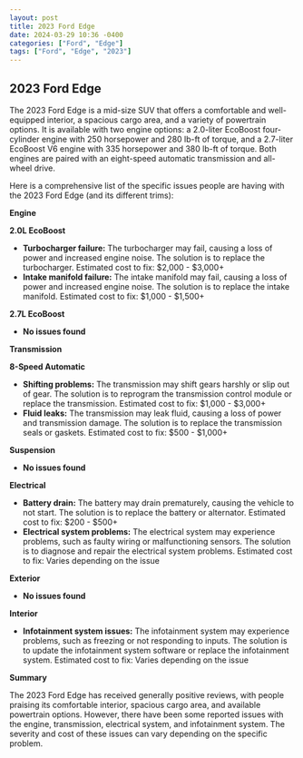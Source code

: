 ```yaml
---
layout: post
title: 2023 Ford Edge
date: 2024-03-29 10:36 -0400
categories: ["Ford", "Edge"]
tags: ["Ford", "Edge", "2023"]
---
```

## 2023 Ford Edge

The 2023 Ford Edge is a mid-size SUV that offers a comfortable and well-equipped interior, a spacious cargo area, and a variety of powertrain options. It is available with two engine options: a 2.0-liter EcoBoost four-cylinder engine with 250 horsepower and 280 lb-ft of torque, and a 2.7-liter EcoBoost V6 engine with 335 horsepower and 380 lb-ft of torque. Both engines are paired with an eight-speed automatic transmission and all-wheel drive.

Here is a comprehensive list of the specific issues people are having with the 2023 Ford Edge (and its different trims):

**Engine**

**2.0L EcoBoost**

* **Turbocharger failure:** The turbocharger may fail, causing a loss of power and increased engine noise. The solution is to replace the turbocharger. Estimated cost to fix: $2,000 - $3,000+
* **Intake manifold failure:** The intake manifold may fail, causing a loss of power and increased engine noise. The solution is to replace the intake manifold. Estimated cost to fix: $1,000 - $1,500+

**2.7L EcoBoost**

* **No issues found**

**Transmission**

**8-Speed Automatic**

* **Shifting problems:** The transmission may shift gears harshly or slip out of gear. The solution is to reprogram the transmission control module or replace the transmission. Estimated cost to fix: $1,000 - $3,000+
* **Fluid leaks:** The transmission may leak fluid, causing a loss of power and transmission damage. The solution is to replace the transmission seals or gaskets. Estimated cost to fix: $500 - $1,000+

**Suspension**

* **No issues found**

**Electrical**

* **Battery drain:** The battery may drain prematurely, causing the vehicle to not start. The solution is to replace the battery or alternator. Estimated cost to fix: $200 - $500+
* **Electrical system problems:** The electrical system may experience problems, such as faulty wiring or malfunctioning sensors. The solution is to diagnose and repair the electrical system problems. Estimated cost to fix: Varies depending on the issue

**Exterior**

* **No issues found**

**Interior**

* **Infotainment system issues:** The infotainment system may experience problems, such as freezing or not responding to inputs. The solution is to update the infotainment system software or replace the infotainment system. Estimated cost to fix: Varies depending on the issue

**Summary**

The 2023 Ford Edge has received generally positive reviews, with people praising its comfortable interior, spacious cargo area, and available powertrain options. However, there have been some reported issues with the engine, transmission, electrical system, and infotainment system. The severity and cost of these issues can vary depending on the specific problem.

